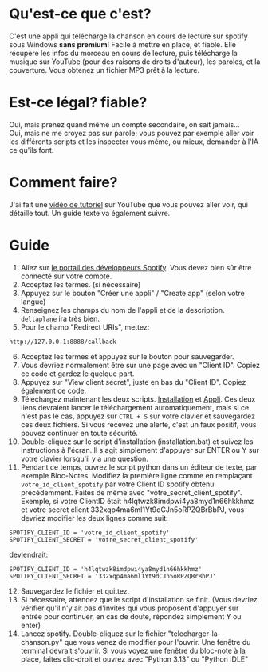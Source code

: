 # Qu'est-ce que c'est?
C'est une appli qui télécharge la chanson en cours de lecture sur spotify sous Windows **sans premium**! Facile à mettre en place, et fiable. Elle récupère les infos du morceau en cours de lecture, puis télécharge la musique sur YouTube (pour des raisons de droits d'auteur), les paroles, et la couverture. Vous obtenez un fichier MP3 prêt à la lecture.


# Est-ce légal? fiable?
Oui, mais prenez quand même un compte secondaire, on sait jamais...  
Oui, mais ne me croyez pas sur parole; vous pouvez par exemple aller voir les différents scripts et les inspecter vous même, ou mieux, demander à l'IA ce qu'ils font. 

# Comment faire?

J'ai fait une [vidéo de tutoriel](https://google.com) sur YouTube que vous pouvez aller voir, qui détaille tout. Un guide texte va également suivre.

# Guide
1. Allez sur [le portail des développeurs Spotify](https://developer.spotify.com/dashboard). Vous devez bien sûr être connecté sur votre compte.
2. Acceptez les termes. (si nécessaire)
3. Appuyez sur le bouton "Créer une appli" / "Create app" (selon votre langue)
4. Renseignez les champs du nom de l'appli et de la description. `deltaplane` ira très bien.
5. Pour le champ "Redirect URIs", mettez:
```
http://127.0.0.1:8888/callback
```
6. Acceptez les termes et appuyez sur le bouton pour sauvegarder.
7. Vous devriez normalement être sur une page avec un "Client ID". Copiez ce code et gardez le quelque part.
8. Appuyez sur "View client secret", juste en bas du "Client ID". Copiez également ce code.
9. Téléchargez maintenant les deux scripts. [Installation](https://raw.githubusercontent.com/xpeuvr327/download-currently-playing-spotify/refs/heads/main/installation.bat) et [Appli](https://raw.githubusercontent.com/xpeuvr327/download-currently-playing-spotify/refs/heads/main/telecharger-la-chanson.py). Ces deux liens devraient lancer le téléchargement automatiquement, mais si ce n'est pas le cas, appuyez sur `CTRL + S` sur votre clavier et sauvegardez ces deux fichiers. Si vous recevez une alerte, c'est un faux positif, vous pouvez continuer en toute sécurité.
10. Double-cliquez sur le script d'installation (installation.bat) et suivez les instructions à l'écran. Il s'agit simplement d'appuyer sur ENTER ou Y sur votre clavier lorsqu'il y a une question.
11. Pendant ce temps, ouvrez le script python dans un éditeur de texte, par exemple Bloc-Notes. Modifiez la première ligne comme en remplaçant `votre_id_client_spotify` par votre Client ID spotify obtenu précédemment. Faites de même avec "votre_secret_client_spotify". Exemple, si votre ClientID était h4lqtwzk8imdpwi4ya8myd1n66hkkhmz et votre secret client 332xqp4ma6ml1Yt9dCJn5oRPZQBrBbPJ, vous devriez modifier les deux lignes comme suit:
```
SPOTIPY_CLIENT_ID = 'votre_id_client_spotify'
SPOTIPY_CLIENT_SECRET = 'votre_secret_client_spotify'
```
deviendrait:
```
SPOTIPY_CLIENT_ID = 'h4lqtwzk8imdpwi4ya8myd1n66hkkhmz'
SPOTIPY_CLIENT_SECRET = '332xqp4ma6ml1Yt9dCJn5oRPZQBrBbPJ'
```
12. Sauvegardez le fichier et quittez.
13. Si nécessaire, attendez que le script d'installation se finit. (Vous devriez vérifier qu'il n'y ait pas d'invites qui vous proposent d'appuyer sur entrée pour continuer, en cas de doute, répondez simplement Y ou enter)
14. Lancez spotify. Double-cliquez sur le fichier "telecharger-la-chanson.py" que vous venez de modifier pour l'ouvrir. Une fenêtre du terminal devrait s'ouvrir. Si vous voyez une fenêtre du bloc-note à la place, faites clic-droit et ouvrez avec "Python 3.13" ou "Python IDLE"
